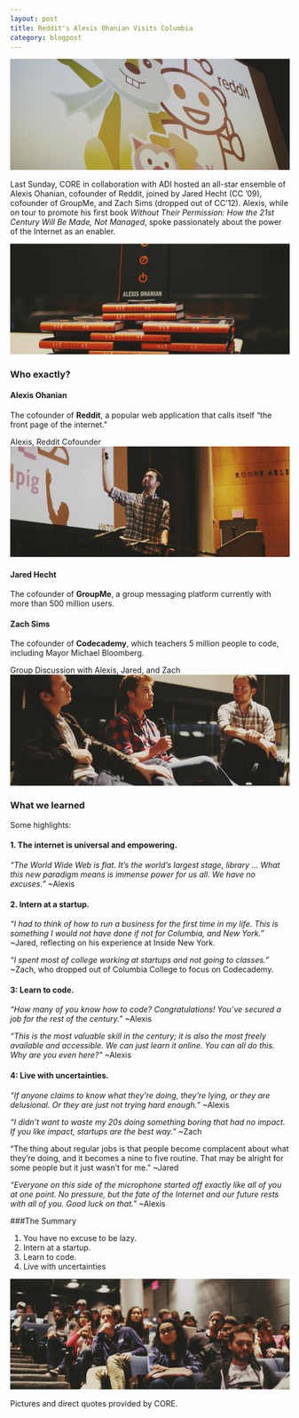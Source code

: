 ```yaml
---
layout: post
title: Reddit's Alexis Ohanian Visits Columbia
category: blogpost
---
```


![Presentation](/img/reddit_presentation.jpg)

Last Sunday, CORE in collaboration with ADI hosted an all-star ensemble of Alexis Ohanian, cofounder of Reddit, joined by Jared Hecht (CC ’09), cofounder of GroupMe, and Zach Sims (dropped out of CC’12). Alexis, while on tour to promote his first book <i>Without Their Permission: How the 21st Century Will Be Made, Not Managed</i>, spoke passionately about the power of the Internet as an enabler.

![Book](/img/reddit_book.jpg)

### Who exactly?

#### Alexis Ohanian
The cofounder of <strong>Reddit</strong>, a popular web application that calls itself “the front page of the internet."

Alexis, Reddit Cofounder<br />
![Alexis Ohanian](/img/reddit_alexis.jpg)

#### Jared Hecht
The cofounder of <strong>GroupMe</strong>, a group messaging platform currently with more than 500 million users.

#### Zach Sims
The cofounder of <strong>Codecademy</strong>, which teachers 5 million people to code, including Mayor Michael Bloomberg.

Group Discussion with Alexis, Jared, and Zach<br />
![Discussion](/img/reddit_discussion.jpg)

### What we learned

Some highlights:

#### 1. The internet is universal and empowering.
<i>“The World Wide Web is flat. It’s the world’s largest stage, library … What this new paradigm means is immense power for us all. We have no excuses.”</i> ~Alexis

#### 2. Intern at a startup.

<i>“I had to think of how to run a business for the first time in my life. This is something I would not have done if not for Columbia, and New York.”</i> ~Jared, reflecting on his experience at Inside New York.

<i>“I spent most of college working at startups and not going to classes.”</i> ~Zach, who dropped out of Columbia College to focus on Codecademy.

#### 3: Learn to code.
<i>“How many of you know how to code? Congratulations! You’ve secured a job for the rest of the century.”</i> ~Alexis

<i>“This is the most valuable skill in the century; it is also the most freely available and accessible. We can just learn it online. You can all do this. Why are you even here?"</i> ~Alexis

#### 4: Live with uncertainties.
<i>“If anyone claims to know what they’re doing, they’re lying, or they are delusional. Or they are just not trying hard enough.”</i> ~Alexis

<i>“I didn’t want to waste my 20s doing something boring that had no impact. If you like impact, startups are the best way.”</i> ~Zach

“The thing about regular jobs is that people become complacent about what they’re doing, and it becomes a nine to five routine. That may be alright for some people but it just wasn’t for me.” ~Jared

<i>“Everyone on this side of the microphone started off exactly like all of you at one point. No pressure, but the fate of the Internet and our future rests with all of you. Good luck on that."</i> ~Alexis

###The Summary
1. You have no excuse to be lazy.
2. Intern at a startup.
3. Learn to code.
4. Live with uncertainties

![Audience](/img/reddit_audience.jpg)

Pictures and direct quotes provided by CORE.
